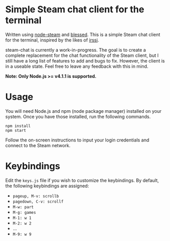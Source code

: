 # Simple Steam chat client for the terminal

Written using [node-steam](https://github.com/seishun/node-steam) and [blessed](https://github.com/chjj/blessed). This is a simple Steam chat client for the terminal, inspired by the likes of [irssi](https://irssi.org/).

steam-chat is currently a work-in-progress. The goal is to create a complete replacement for the chat functionality of the Steam client, but I still have a long list of features to add and bugs to fix. However, the client is in a useable state. Feel free to leave any feedback with this in mind.

**Note: Only Node.js >= v4.1.1 is supported.**

# Usage

You will need Node.js and npm (node package manager) installed on your system. Once you have those installed, run the following commands.

```
npm install
npm start
```

Follow the on-screen instructions to input your login credentials and connect to the Steam network.

# Keybindings

Edit the `keys.js` file if you wish to customize the keybindings. By default, the following keybindings are assigned:

- `pageup, M-v: scrollb`
- `pagedown, C-v: scrollf`
- `M-w: part`
- `M-g: games`
- `M-1: w 1`
- `M-2: w 2`
- ...
- `M-9: w 9`
